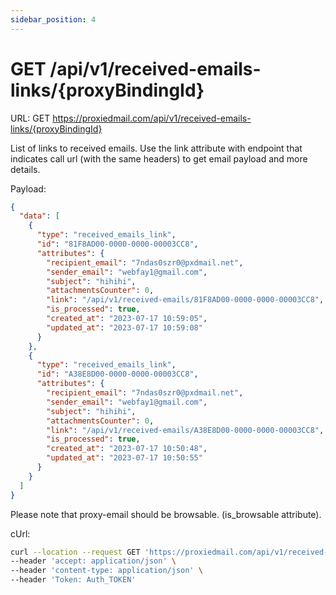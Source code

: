 ```yaml
---
sidebar_position: 4
---
```


# GET /api/v1/received-emails-links/{proxyBindingId}

URL: GET https://proxiedmail.com/api/v1/received-emails-links/{proxyBindingId}

List of links to received emails. Use the link attribute with endpoint that indicates call url (with the same headers) to get email payload and more details.

Payload:

```json
{
  "data": [
    {
      "type": "received_emails_link",
      "id": "81F8AD00-0000-0000-00003CC8",
      "attributes": {
        "recipient_email": "7ndas0szr0@pxdmail.net",
        "sender_email": "webfay1@gmail.com",
        "subject": "hihihi",
        "attachmentsCounter": 0,
        "link": "/api/v1/received-emails/81F8AD00-0000-0000-00003CC8",
        "is_processed": true,
        "created_at": "2023-07-17 10:59:05",
        "updated_at": "2023-07-17 10:59:08"
      }
    },
    {
      "type": "received_emails_link",
      "id": "A38E8D00-0000-0000-00003CC8",
      "attributes": {
        "recipient_email": "7ndas0szr0@pxdmail.net",
        "sender_email": "webfay1@gmail.com",
        "subject": "hihihi",
        "attachmentsCounter": 0,
        "link": "/api/v1/received-emails/A38E8D00-0000-0000-00003CC8",
        "is_processed": true,
        "created_at": "2023-07-17 10:50:48",
        "updated_at": "2023-07-17 10:50:55"
      }
    }
  ]
}
```

Please note that proxy-email should be browsable. (is_browsable attribute).

cUrl:

```bash
curl --location --request GET 'https://proxiedmail.com/api/v1/received-emails-links/{proxyBindingId}' \
--header 'accept: application/json' \
--header 'content-type: application/json' \
--header 'Token: Auth_TOKEN'
```